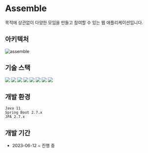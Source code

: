 # Assemble
목적에 상관없이 다양한 모임을 만들고 참여할 수 있는 웹 애플리케이션입니다.

## 아키텍처
![assemble](https://github.com/Sn-Hn/assemble/assets/40006670/5a884010-eaf5-44b4-9997-ef62f2bf1fc9)

## 기술 스택
<img src="https://img.shields.io/badge/Java-3776AB?style=for-the-badge&logoColor=white"> <img src="https://img.shields.io/badge/Spring Boot-6DB33F?style=for-the-badge&logo=springboot&logoColor=white">
<img src="https://img.shields.io/badge/MySQL-4479A1?style=for-the-badge&logo=mysql&logoColor=white">
<img src="https://img.shields.io/badge/Nginx-009639?style=for-the-badge&logo=nginx&logoColor=white">
<img src="https://img.shields.io/badge/Swagger-85EA2D?style=for-the-badge&logo=swagger&logoColor=white">
<img src="https://img.shields.io/badge/Junit5-25A162?style=for-the-badge&logo=junit5&logoColor=white">
<img src="https://img.shields.io/badge/Amazon AWS-232F3E?style=for-the-badge&logo=amazonaws&logoColor=white">
<img src="https://img.shields.io/badge/Jenkins-D24939?style=for-the-badge&logo=jenkins&logoColor=white">

## 개발 환경
`Java 11`  
`Spring Boot 2.7.x`  
`JPA 2.7.x`  

## 개발 기간
- 2023-06-12 ~ 진행 중
        
